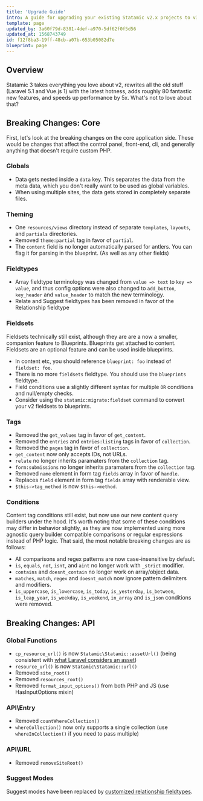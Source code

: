 ```yaml
---
title: 'Upgrade Guide'
intro: A guide for upgrading your existing Statamic v2.x projects to v3.0.
template: page
updated_by: 3a60f79d-8381-4def-a970-5df62f0f5d56
updated_at: 1568743749
id: f12f8ba3-19ff-48cb-a07b-653b05082d7e
blueprint: page
---
```

## Overview
Statamic 3 takes everything you love about v2, rewrites all the old stuff (Laravel 5.1 and Vue.js 1) with the latest hotness, adds roughly 80 fantastic new features, and speeds up performance by 5x. What's not to love about that?

## Breaking Changes: Core

First, let's look at the breaking changes on the core application side. These would be changes that affect the control panel, front-end, cli, and generally anything that doesn't require custom PHP.

### Globals

- Data gets nested inside a `data` key. This separates the data from the meta data, which you don't really want to be used as global variables.
- When using multiple sites, the data gets stored in completely separate files.

### Theming

- One `resources/views` directory instead of separate `templates`, `layouts`, and `partials` directories.
- Removed `theme:partial` tag in favor of `partial`.
- The `content` field is no longer automatically parsed for antlers. You can flag it for parsing in the blueprint. (As well as any other fields)

### Fieldtypes

- Array fieldtype terminology was changed from `value => text` to `key => value`, and thus config options were also changed to `add_button`, `key_header` and `value_header` to match the new terminology.
- Relate and Suggest fieldtypes has been removed in favor of the Relationship fieldtype

### Fieldsets

Fieldsets technically still exist, although they are are a now a smaller, companion feature to Blueprints.
Blueprints get attached to content. Fieldsets are an optional feature and can be used inside blueprints.

- In content etc, you should reference `blueprint: foo`  instead of `fieldset: foo`.
- There is no more `fieldsets` fieldtype. You should use the `blueprints` fieldtype.
- Field conditions use a slightly different syntax for multiple `OR` conditions and null/empty checks.
- Consider using the `statamic:migrate:fieldset` command to convert your v2 fieldsets to blueprints.

### Tags

- Removed the `get_values` tag in favor of `get_content`.
- Removed the `entries` and `entries:listing` tags in favor of `collection`.
- Removed the `pages` tag in favor of `collection`.
- `get_content` now only accepts IDs, not URLs.
- `relate` no longer inherits paramaters from the `collection` tag.
- `form:submissions` no longer inherits paramaters from the `collection` tag.
- Removed `name` element in form tag `fields` array in favor of `handle`.
- Replaces `field` element in form tag `fields` array with renderable view.
- `$this->tag_method` is now `$this->method`.

### Conditions

Content tag conditions still exist, but now use our new content query builders under the hood.  It's worth noting that some of these conditions may differ in behavior slightly, as they are now implemented using more agnostic query builder compatible comparisons or regular expressions instead of PHP logic.  That said, the most notable breaking changes are as follows:

- All comparisons and regex patterns are now case-insensitive by default.
- `is`, `equals`, `not`, `isnt`, and `aint` no longer work with `_strict` modifier.
- `contains` and `doesnt_contain` no longer work on array/object data.
- `matches`, `match`, `regex` and `doesnt_match` now ignore pattern delimiters and modifiers.
- `is_uppercase`, `is_lowercase`, `is_today`, `is_yesterday`, `is_between`, `is_leap_year`, `is_weekday`, `is_weekend`, `in_array` and `is_json` conditions were removed.


## Breaking Changes: API

### Global Functions

- `cp_resource_url()` is now `Statamic\Statamic::assetUrl()` (being consistent with [what Laravel considers an asset](https://laravel.com/docs/5.8/mix))
- `resource_url()` is now `Statamic\Statamic::url()`
- Removed `site_root()`
- Removed `resources_root()`
- Removed `format_input_options()` from both PHP and JS (use HasInputOptions mixin)

### API\Entry

- Removed `countWhereCollection()`
- `whereCollection()` now only supports a single collection (use `whereInCollection()` if you need to pass multiple)


### API\URL

- Removed `removeSiteRoot()`

### Suggest Modes

Suggest modes have been replaced by [customized relationship fieldtypes](/guide/extending/relationship-fieldtypes.html).
